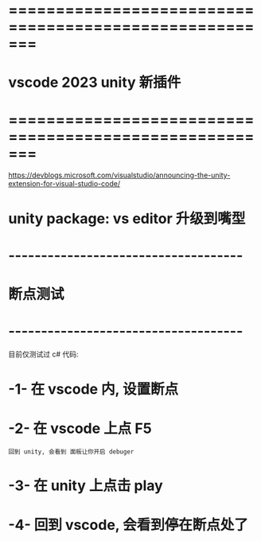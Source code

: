 # ======================================================= #
#          vscode  2023 unity 新插件
# ======================================================= #

https://devblogs.microsoft.com/visualstudio/announcing-the-unity-extension-for-visual-studio-code/



# unity package: vs editor 升级到嘴型


# ------------------------------------ #
#        断点测试
# ------------------------------------ #

目前仅测试过 c# 代码:

# -1- 在 vscode 内, 设置断点

# -2- 在 vscode 上点 F5
    回到 unity, 会看到 面板让你开启 debuger

# -3- 在 unity 上点击 play
    
# -4- 回到 vscode, 会看到停在断点处了




